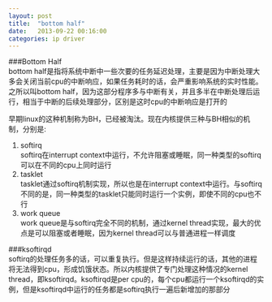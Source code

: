 ```yaml
---
layout: post
title:  "bottom half"
date:   2013-09-22 00:16:00
categories: ip driver
---
```



###Bottom Half     
bottom half是指将系统中断中一些次要的任务延迟处理，主要是因为中断处理大多会关闭当前cpu的中断响应，如果任务耗时的话，会严重影响系统的实时性能。之所以叫bottom half，因为这部分程序多与中断有关，并且多半在中断处理后运行，相当于中断的后续处理部分，区别是这时cpu的中断响应是打开的              

早期linux的这种机制称为BH，已经被淘汰。现在内核提供三种与BH相似的机制，分别是:     

1. softirq    
   softirq在interrupt context中运行，不允许阻塞或睡眠，同一种类型的softirq可以在不同的cpu上同时运行     
2. tasklet       
   tasklet通过softirq机制实现，所以也是在interrupt context中运行。与softirq不同的是，同一种类型的tasklet只能同时运行一个实例，即使不同的cpu也不行      
3. work queue               
   work queue是与softirq完全不同的机制，通过kernel thread实现，最大的优点是可以阻塞或者睡眠，因为kernel thread可以与普通进程一样调度           


###ksoftirqd    
softirq的处理任务多的话，可以重复执行。但是这样持续运行的话，其他的进程将无法得到cpu，形成饥饿状态。所以内核提供了专门处理这种情况的kernel thread，即ksoftirqd。ksoftirqd是per cpu的，每个cpu都运行一个ksoftirqd的实例，但是ksoftirqd中运行的任务都是softirq执行一遍后新增加的那部分     
